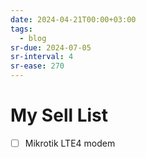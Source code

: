 ```yaml
---
date: 2024-04-21T00:00+03:00
tags:
  - blog
sr-due: 2024-07-05
sr-interval: 4
sr-ease: 270
---
```


# My Sell List

- [ ] Mikrotik LTE4 modem
